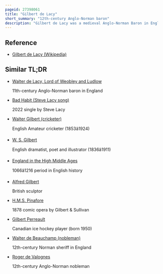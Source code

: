 ```yaml
---
pageid: 27398061
title: "Gilbert de Lacy"
short_summary: "12th-century Anglo-Norman baron"
description: "Gilbert de Lacy was a medieval Anglo-Norman Baron in England, the Grandson of Walter de Lacy who died in 1085. Gilbert's Father forfeited his english Lands in 1096 and gilbert only inherited the Lands in Normandy. The younger de lacy spent much of his Life trying to recover his Father's english Lands and succeeded eventually. Around 1158 de Lacy became a Templar and went to the Holy Land where he was one of the Commanders against nur Ad-Din in the early 1160S. He died after 1163."
---
```


## Reference

- [Gilbert de Lacy (Wikipedia)](https://en.wikipedia.org/?curid=27398061)

## Similar TL;DR

- [Walter de Lacy, Lord of Weobley and Ludlow](/tldr/en/walter-de-lacy-lord-of-weobley-and-ludlow)

  11th-century Anglo-Norman baron in England

- [Bad Habit (Steve Lacy song)](/tldr/en/bad-habit-steve-lacy-song)

  2022 single by Steve Lacy

- [Walter Gilbert (cricketer)](/tldr/en/walter-gilbert-cricketer)

  English Amateur cricketer (1853â1924)

- [W. S. Gilbert](/tldr/en/w-s-gilbert)

  English dramatist, poet and illustrator (1836â1911)

- [England in the High Middle Ages](/tldr/en/england-in-the-high-middle-ages)

  1066â1216 period in English history

- [Alfred Gilbert](/tldr/en/alfred-gilbert)

  British sculptor

- [H.M.S. Pinafore](/tldr/en/hms-pinafore)

  1878 comic opera by Gilbert & Sullivan

- [Gilbert Perreault](/tldr/en/gilbert-perreault)

  Canadian ice hockey player (born 1950)

- [Walter de Beauchamp (nobleman)](/tldr/en/walter-de-beauchamp-nobleman)

  12th-century Norman sheriff in England

- [Roger de Valognes](/tldr/en/roger-de-valognes)

  12th-century Anglo-Norman nobleman
